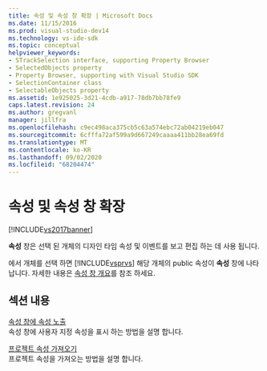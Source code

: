 ```yaml
---
title: 속성 및 속성 창 확장 | Microsoft Docs
ms.date: 11/15/2016
ms.prod: visual-studio-dev14
ms.technology: vs-ide-sdk
ms.topic: conceptual
helpviewer_keywords:
- STrackSelection interface, supporting Property Browser
- SelectedObjects property
- Property Browser, supporting with Visual Studio SDK
- SelectionContainer class
- SelectableObjects property
ms.assetid: 1e925025-3d21-4cdb-a917-78db7bb78fe9
caps.latest.revision: 24
ms.author: gregvanl
manager: jillfra
ms.openlocfilehash: c9ec498aca375cb5c63a574ebc72ab04219eb047
ms.sourcegitcommit: 6cfffa72af599a9d667249caaaa411bb28ea69fd
ms.translationtype: MT
ms.contentlocale: ko-KR
ms.lasthandoff: 09/02/2020
ms.locfileid: "68204474"
---
```

# <a name="extending-properties-and-the-property-window"></a>속성 및 속성 창 확장
[!INCLUDE[vs2017banner](../includes/vs2017banner.md)]

**속성** 창은 선택 된 개체의 디자인 타임 속성 및 이벤트를 보고 편집 하는 데 사용 됩니다.  
  
 에서 개체를 선택 하면 [!INCLUDE[vsprvs](../includes/vsprvs-md.md)] 해당 개체의 public 속성이 **속성** 창에 나타납니다. 자세한 내용은 [속성 창 개요](../extensibility/internals/properties-window-overview.md)를 참조 하세요.  
  
## <a name="in-this-section"></a>섹션 내용  
 [속성 창에 속성 노출](../extensibility/exposing-properties-to-the-properties-window.md)  
 속성 창에 사용자 지정 속성을 표시 하는 방법을 설명 합니다.  
  
 [프로젝트 속성 가져오기](../extensibility/getting-project-properties.md)  
 프로젝트 속성을 가져오는 방법을 설명 합니다.
